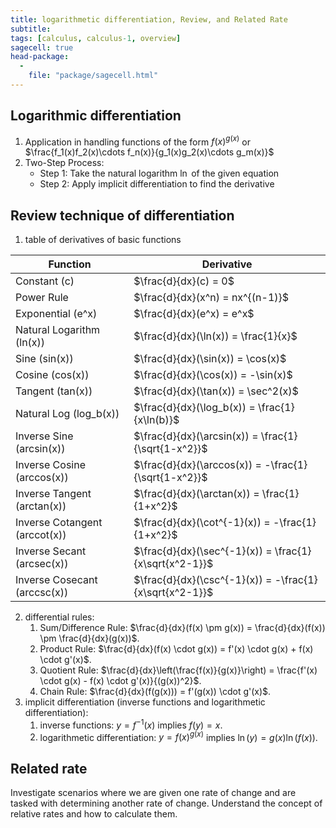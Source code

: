 ```yaml
---
title: logarithmetic differentiation, Review, and Related Rate
subtitle: 
tags: [calculus, calculus-1, overview]
sagecell: true
head-package:
  -
    file: "package/sagecell.html"
---
```


## Logarithmic differentiation

1. Application in handling functions of the form $f(x)^{g(x)}$ or $\frac{f_1(x)f_2(x)\cdots f_n(x)}{g_1(x)g_2(x)\cdots g_m(x)}$
2. Two-Step Process:
    * Step 1: Take the natural logarithm $\ln$ of the given equation
    * Step 2: Apply implicit differentiation to find the derivative

## Review technique of differentiation

1. table of derivatives of basic functions

| Function           | Derivative               |
|--------------------|--------------------------|
| Constant (c)       | $\frac{d}{dx}(c) = 0$    |
| Power Rule         | $\frac{d}{dx}(x^n) = nx^{(n-1)}$ |
| Exponential (e^x)  | $\frac{d}{dx}(e^x) = e^x$ |
| Natural Logarithm (ln(x)) | $\frac{d}{dx}(\ln(x)) = \frac{1}{x}$ |
| Sine (sin(x))      | $\frac{d}{dx}(\sin(x)) = \cos(x)$ |
| Cosine (cos(x))    | $\frac{d}{dx}(\cos(x)) = -\sin(x)$ |
| Tangent (tan(x))   | $\frac{d}{dx}(\tan(x)) = \sec^2(x)$ |
| Natural Log (log_b(x)) | $\frac{d}{dx}(\log_b(x)) = \frac{1}{x\ln(b)}$ |
| Inverse Sine (arcsin(x))     | $\frac{d}{dx}(\arcsin(x)) = \frac{1}{\sqrt{1-x^2}}$ |
| Inverse Cosine (arccos(x))   | $\frac{d}{dx}(\arccos(x)) = -\frac{1}{\sqrt{1-x^2}}$ |
| Inverse Tangent (arctan(x))   | $\frac{d}{dx}(\arctan(x)) = \frac{1}{1+x^2}$ |
| Inverse Cotangent (arccot(x)) | $\frac{d}{dx}(\cot^{-1}(x)) = -\frac{1}{1+x^2}$ |
| Inverse Secant (arcsec(x))     | $\frac{d}{dx}(\sec^{-1}(x)) = \frac{1}{x\sqrt{x^2-1}}$ |
| Inverse Cosecant (arccsc(x))   | $\frac{d}{dx}(\csc^{-1}(x)) = -\frac{1}{x\sqrt{x^2-1}}$ |

2. differential rules:
    1. Sum/Difference Rule: $\frac{d}{dx}(f(x) \pm g(x)) = \frac{d}{dx}(f(x)) \pm \frac{d}{dx}(g(x))$.
    2. Product Rule: $\frac{d}{dx}(f(x) \cdot g(x)) = f'(x) \cdot g(x) + f(x) \cdot g'(x)$.
    3. Quotient Rule: $\frac{d}{dx}\left(\frac{f(x)}{g(x)}\right) = \frac{f'(x) \cdot g(x) - f(x) \cdot g'(x)}{(g(x))^2}$.
    4. Chain Rule: $\frac{d}{dx}(f(g(x))) = f'(g(x)) \cdot g'(x)$.
3. implicit differentiation (inverse functions and logarithmetic differentiation):
    1. inverse functions: $y=f^{-1}(x)$ implies $f(y)=x$.
    2. logarithmetic differentiation: $y=f(x)^{g(x)}$ implies $\ln(y)=g(x)\ln(f(x))$.

## Related rate

Investigate scenarios where we are given one rate of change and are tasked with determining another rate of change. Understand the concept of relative rates and how to calculate them.